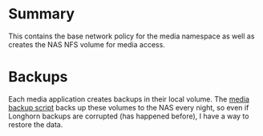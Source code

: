 # Summary
This contains the base network policy for the media namespace as well as creates the NAS NFS volume for media access.

# Backups
Each media application creates backups in their local volume. The [media backup script](/manifests/media/backup/configmap-script.yaml) backs up these volumes to the NAS every night, so even if Longhorn backups are corrupted (has happened before), I have a way to restore the data.

